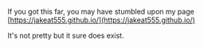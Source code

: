 If you got this far, you may have stumbled upon my page [https://jakeat555.github.io/](https://jakeat555.github.io/)

It's not pretty but it sure does exist.
